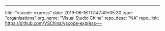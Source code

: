 ---
title: "vscode-express"
date: 2019-06-16T17:47:41+05:30
type: "organisations"
org_name: "Visual Studio China"
repo_desc: "NA"
repo_link: https://github.com/VSChina/vscode-express---